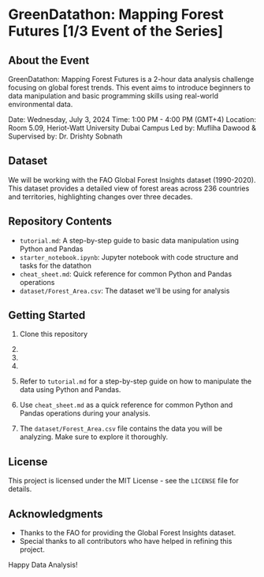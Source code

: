 # GreenDatathon: Mapping Forest Futures [1/3 Event of the Series]

## About the Event

GreenDatathon: Mapping Forest Futures is a 2-hour data analysis challenge focusing on global forest trends. This event aims to introduce beginners to data manipulation and basic programming skills using real-world environmental data.

Date: Wednesday, July 3, 2024
Time: 1:00 PM - 4:00 PM (GMT+4)
Location: Room 5.09, Heriot-Watt University Dubai Campus
Led by: Mufliha Dawood & Supervised by: Dr. Drishty Sobnath

## Dataset

We will be working with the FAO Global Forest Insights dataset (1990-2020). This dataset provides a detailed view of forest areas across 236 countries and territories, highlighting changes over three decades.

## Repository Contents

- `tutorial.md`: A step-by-step guide to basic data manipulation using Python and Pandas
- `starter_notebook.ipynb`: Jupyter notebook with code structure and tasks for the datathon
- `cheat_sheet.md`: Quick reference for common Python and Pandas operations
- `dataset/Forest_Area.csv`: The dataset we'll be using for analysis

## Getting Started

1. Clone this repository

2. 

3. 

4. 

5. Refer to `tutorial.md` for a step-by-step guide on how to manipulate the data using Python and Pandas.
6. Use `cheat_sheet.md` as a quick reference for common Python and Pandas operations during your analysis.
7. The `dataset/Forest_Area.csv` file contains the data you will be analyzing. Make sure to explore it thoroughly.

## License

This project is licensed under the MIT License - see the `LICENSE` file for details.

## Acknowledgments

- Thanks to the FAO for providing the Global Forest Insights dataset.
- Special thanks to all contributors who have helped in refining this project.

Happy Data Analysis!